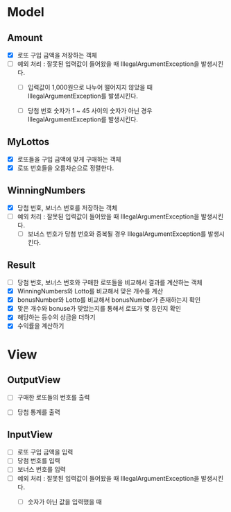 # Model
## Amount
- [x] 로또 구입 금액을 저장하는 객체
- [ ] 예외 처리 : 잘못된 입력값이 들어왔을 때 IllegalArgumentException을 발생시킨다.
    - [ ] 입력값이 1,000원으로 나누어 떨어지지 않았을 때 IllegalArgumentException를 발생시킨다.
    - [ ] 당첨 번호 숫자가 1 ~ 45 사이의 숫자가 아닌 경우 IllegalArgumentException를 발생시킨다.


## MyLottos
- [x] 로또들을 구입 금액에 맞게 구매하는 객체
- [x] 로또 번호들을 오름차순으로 정렬한다.

## WinningNumbers
- [x] 당첨 번호, 보너스 번호를 저장하는 객체
- [ ] 예외 처리 : 잘못된 입력값이 들어왔을 때 IllegalArgumentException을 발생시킨다.
    - [ ] 보너스 번호가 당첨 번호와 중복될 경우 IllegalArgumentException를 발생시킨다.

## Result
- [ ] 당첨 번호, 보너스 번호와 구매한 로또들을 비교해서 결과를 계산하는 객체
- [x] WinningNumbers와 Lotto를 비교해서 맞은 개수를 계산
- [x] bonusNumber와 Lotto를 비교해서 bonusNumber가 존재하는지 확인
- [x] 맞은 개수와 bonuse가 맞았는지를 통해서 로또가 몇 등인지 확인
- [x] 해당하는 등수의 상금을 더하기
- [x] 수익률을 계산하기

# View
## OutputView
- [ ] 구매한 로또들의 번호를 출력
- [ ] 당첨 통계를 출력


## InputView
- [ ] 로또 구입 금액을 입력
- [ ] 당첨 번호를 입력
- [ ] 보너스 번호를 입력
- [ ] 예외 처리 : 잘못된 입력값이 들어왔을 때 IllegalArgumentException을 발생시킨다.
    - [ ] 숫자가 아닌 값을 입력했을 때 


